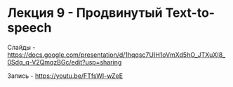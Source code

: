 # Лекция 9 - Продвинутый Text-to-speech

Слайды - https://docs.google.com/presentation/d/1hqqsc7UIH1oVmXd5hO_JTXuXI8_0Sdq_q-V2QmqzBGc/edit?usp=sharing

Запись - https://youtu.be/FTfsWI-wZeE


